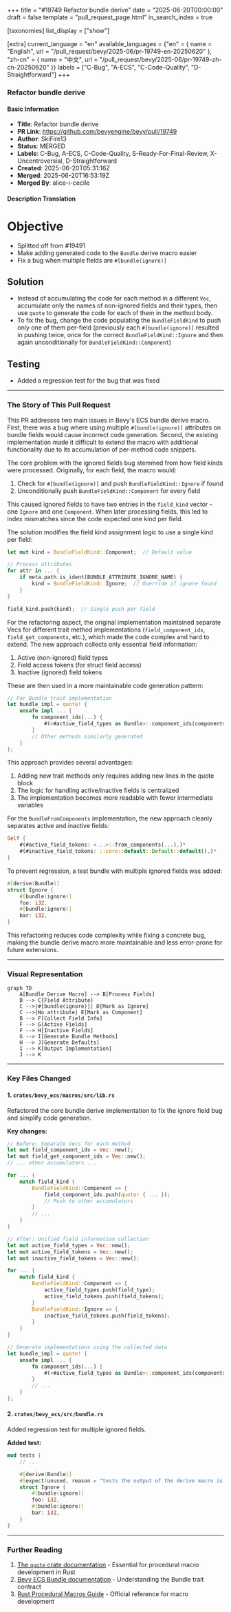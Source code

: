 +++
title = "#19749 Refactor bundle derive"
date = "2025-06-20T00:00:00"
draft = false
template = "pull_request_page.html"
in_search_index = true

[taxonomies]
list_display = ["show"]

[extra]
current_language = "en"
available_languages = {"en" = { name = "English", url = "/pull_request/bevy/2025-06/pr-19749-en-20250620" }, "zh-cn" = { name = "中文", url = "/pull_request/bevy/2025-06/pr-19749-zh-cn-20250620" }}
labels = ["C-Bug", "A-ECS", "C-Code-Quality", "D-Straightforward"]
+++

### Refactor bundle derive

#### Basic Information
- **Title**: Refactor bundle derive
- **PR Link**: https://github.com/bevyengine/bevy/pull/19749
- **Author**: SkiFire13
- **Status**: MERGED
- **Labels**: C-Bug, A-ECS, C-Code-Quality, S-Ready-For-Final-Review, X-Uncontroversial, D-Straightforward
- **Created**: 2025-06-20T05:31:16Z
- **Merged**: 2025-06-20T16:53:19Z
- **Merged By**: alice-i-cecile

#### Description Translation
# Objective

- Splitted off from #19491
- Make adding generated code to the `Bundle` derive macro easier
- Fix a bug when multiple fields are `#[bundle(ignore)]`

## Solution

- Instead of accumulating the code for each method in a different `Vec`, accumulate only the names of non-ignored fields and their types, then use `quote` to generate the code for each of them in the method body.
- To fix the bug, change the code populating the `BundleFieldKind` to push only one of them per-field (previously each `#[bundle(ignore)]` resulted in pushing twice, once for the correct `BundleFieldKind::Ignore` and then again unconditionally for `BundleFieldKind::Component`)

## Testing

- Added a regression test for the bug that was fixed

---

### The Story of This Pull Request

This PR addresses two main issues in Bevy's ECS bundle derive macro. First, there was a bug where using multiple `#[bundle(ignore)]` attributes on bundle fields would cause incorrect code generation. Second, the existing implementation made it difficult to extend the macro with additional functionality due to its accumulation of per-method code snippets.

The core problem with the ignored fields bug stemmed from how field kinds were processed. Originally, for each field, the macro would:
1. Check for `#[bundle(ignore)]` and push `BundleFieldKind::Ignore` if found
2. Unconditionally push `BundleFieldKind::Component` for every field

This caused ignored fields to have two entries in the `field_kind` vector - one `Ignore` and one `Component`. When later processing fields, this led to index mismatches since the code expected one kind per field.

The solution modifies the field kind assignment logic to use a single kind per field:
```rust
let mut kind = BundleFieldKind::Component;  // Default value

// Process attributes
for attr in ... {
    if meta.path.is_ident(BUNDLE_ATTRIBUTE_IGNORE_NAME) {
        kind = BundleFieldKind::Ignore;  // Override if ignore found
    }
}

field_kind.push(kind);  // Single push per field
```

For the refactoring aspect, the original implementation maintained separate Vecs for different trait method implementations (`field_component_ids`, `field_get_components`, etc.), which made the code complex and hard to extend. The new approach collects only essential field information:

1. Active (non-ignored) field types
2. Field access tokens (for struct field access)
3. Inactive (ignored) field tokens

These are then used in a more maintainable code generation pattern:
```rust
// For Bundle trait implementation
let bundle_impl = quote! {
    unsafe impl ... {
        fn component_ids(...) {
            #(<#active_field_types as Bundle>::component_ids(components, ids);)*
        }
        // Other methods similarly generated
    }
};
```

This approach provides several advantages:
1. Adding new trait methods only requires adding new lines in the quote block
2. The logic for handling active/inactive fields is centralized
3. The implementation becomes more readable with fewer intermediate variables

For the `BundleFromComponents` implementation, the new approach cleanly separates active and inactive fields:
```rust
Self {
    #(#active_field_tokens: <...>::from_components(...),)*
    #(#inactive_field_tokens: ::core::default::Default::default(),)*
}
```

To prevent regression, a test bundle with multiple ignored fields was added:
```rust
#[derive(Bundle)]
struct Ignore {
    #[bundle(ignore)]
    foo: i32,
    #[bundle(ignore)]
    bar: i32,
}
```

This refactoring reduces code complexity while fixing a concrete bug, making the bundle derive macro more maintainable and less error-prone for future extensions.

---

### Visual Representation

```mermaid
graph TD
    A[Bundle Derive Macro] --> B[Process Fields]
    B --> C{Field Attribute}
    C -->|#[bundle(ignore)]| D[Mark as Ignore]
    C -->|No attribute| E[Mark as Component]
    B --> F[Collect Field Info]
    F --> G[Active Fields]
    F --> H[Inactive Fields]
    G --> I[Generate Bundle Methods]
    H --> J[Generate Defaults]
    I --> K[Output Implementation]
    J --> K
```

---

### Key Files Changed

#### 1. `crates/bevy_ecs/macros/src/lib.rs`
Refactored the core bundle derive implementation to fix the ignore field bug and simplify code generation.

**Key changes:**
```rust
// Before: Separate Vecs for each method
let mut field_component_ids = Vec::new();
let mut field_get_component_ids = Vec::new();
// ... other accumulators ...

for ... {
    match field_kind {
        BundleFieldKind::Component => {
            field_component_ids.push(quote! { ... });
            // Push to other accumulators
        }
        // ... 
    }
}

// After: Unified field information collection
let mut active_field_types = Vec::new();
let mut active_field_tokens = Vec::new();
let mut inactive_field_tokens = Vec::new();

for ... {
    match field_kind {
        BundleFieldKind::Component => {
            active_field_types.push(field_type);
            active_field_tokens.push(field_tokens);
        }
        BundleFieldKind::Ignore => {
            inactive_field_tokens.push(field_tokens);
        }
    }
}

// Generate implementations using the collected data
let bundle_impl = quote! {
    unsafe impl ... {
        fn component_ids(...) {
            #(<#active_field_types as Bundle>::component_ids(components, ids);)*
        }
        // ...
    }
};
```

#### 2. `crates/bevy_ecs/src/bundle.rs`
Added regression test for multiple ignored fields.

**Added test:**
```rust
mod tests {
    // ...

    #[derive(Bundle)]
    #[expect(unused, reason = "tests the output of the derive macro is valid")]
    struct Ignore {
        #[bundle(ignore)]
        foo: i32,
        #[bundle(ignore)]
        bar: i32,
    }
}
```

---

### Further Reading
1. [The `quote` crate documentation](https://docs.rs/quote/latest/quote/) - Essential for procedural macro development in Rust
2. [Bevy ECS Bundle documentation](https://docs.rs/bevy_ecs/latest/bevy_ecs/bundle/trait.Bundle.html) - Understanding the Bundle trait contract
3. [Rust Procedural Macros Guide](https://doc.rust-lang.org/reference/procedural-macros.html) - Official reference for macro development